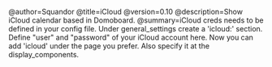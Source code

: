 @author=Squandor
@title=iCloud
@version=0.10
@description=Show iCloud calendar based in Domoboard.
@summary=iCloud creds needs to be defined in your config file. Under general_settings create a 'icloud:' section. Define "user" and "password" of your iCloud account here. Now you can add 'icloud'  under the page you prefer. Also specify it at the display_components.

